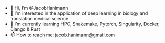 - 👋 Hi, I’m @JacobHanimann
- 👀 I’m interested in the application of deep learning in biology and translation medical science
- 🌱 I’m currently learning HPC, Snakemake, Pytorch, Singularity, Docker, Django & Rust
- 📫 How to reach me: jacob.hanimann@gmail.com

<!---
JacobHanimann/JacobHanimann is a ✨ special ✨ repository because its `README.md` (this file) appears on your GitHub profile.
You can click the Preview link to take a look at your changes.
--->
